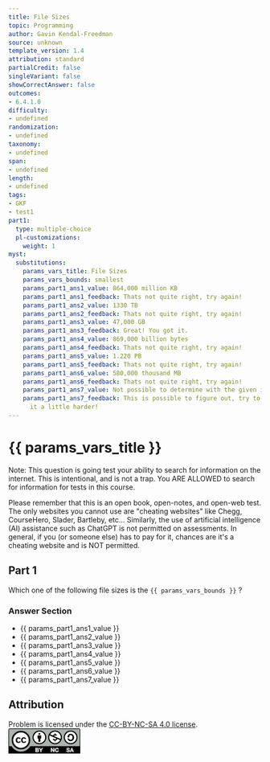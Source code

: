 ```yaml
---
title: File Sizes
topic: Programming
author: Gavin Kendal-Freedman
source: unknown
template_version: 1.4
attribution: standard
partialCredit: false
singleVariant: false
showCorrectAnswer: false
outcomes:
- 6.4.1.0
difficulty:
- undefined
randomization:
- undefined
taxonomy:
- undefined
span:
- undefined
length:
- undefined
tags:
- GKF
- test1
part1:
  type: multiple-choice
  pl-customizations:
    weight: 1
myst:
  substitutions:
    params_vars_title: File Sizes
    params_vars_bounds: smallest
    params_part1_ans1_value: 864,000 million KB
    params_part1_ans1_feedback: Thats not quite right, try again!
    params_part1_ans2_value: 1330 TB
    params_part1_ans2_feedback: Thats not quite right, try again!
    params_part1_ans3_value: 47,000 GB
    params_part1_ans3_feedback: Great! You got it.
    params_part1_ans4_value: 869,000 billion bytes
    params_part1_ans4_feedback: Thats not quite right, try again!
    params_part1_ans5_value: 1.220 PB
    params_part1_ans5_feedback: Thats not quite right, try again!
    params_part1_ans6_value: 580,000 thousand MB
    params_part1_ans6_feedback: Thats not quite right, try again!
    params_part1_ans7_value: Not possible to determine with the given information.
    params_part1_ans7_feedback: This is possible to figure out, try to think about
      it a little harder!
---
```

# {{ params_vars_title }}
Note: This question is going test your ability to search for information on the internet.
This is intentional, and is not a trap.
You ARE ALLOWED to search for information for tests in this course.

Please remember that this is an open book, open-notes, and open-web test.
The only websites you cannot use are "cheating websites" like Chegg, CourseHero, Slader, Bartleby, etc...
Similarly, the use of artificial intelligence (AI) assistance such as ChatGPT is not permitted on assessments.
In general, if you (or someone else) has to pay for it, chances are it's a cheating website and is NOT permitted.

## Part 1

Which one of the following file sizes is the `{{ params_vars_bounds }}` ?

### Answer Section

- {{ params_part1_ans1_value }}
- {{ params_part1_ans2_value }}
- {{ params_part1_ans3_value }}
- {{ params_part1_ans4_value }}
- {{ params_part1_ans5_value }}
- {{ params_part1_ans6_value }}
- {{ params_part1_ans7_value }}

## Attribution

Problem is licensed under the [CC-BY-NC-SA 4.0 license](https://creativecommons.org/licenses/by-nc-sa/4.0/).<br> ![The Creative Commons 4.0 license requiring attribution-BY, non-commercial-NC, and share-alike-SA license.](https://raw.githubusercontent.com/firasm/bits/master/by-nc-sa.png)